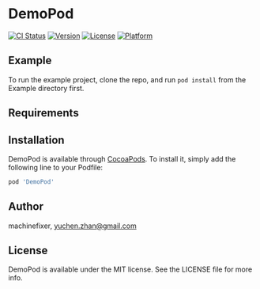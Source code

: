 # DemoPod

[![CI Status](http://img.shields.io/travis/machinefixer/DemoPod.svg?style=flat)](https://travis-ci.org/machinefixer/DemoPod)
[![Version](https://img.shields.io/cocoapods/v/DemoPod.svg?style=flat)](http://cocoapods.org/pods/DemoPod)
[![License](https://img.shields.io/cocoapods/l/DemoPod.svg?style=flat)](http://cocoapods.org/pods/DemoPod)
[![Platform](https://img.shields.io/cocoapods/p/DemoPod.svg?style=flat)](http://cocoapods.org/pods/DemoPod)

## Example

To run the example project, clone the repo, and run `pod install` from the Example directory first.

## Requirements

## Installation

DemoPod is available through [CocoaPods](http://cocoapods.org). To install
it, simply add the following line to your Podfile:

```ruby
pod 'DemoPod'
```

## Author

machinefixer, yuchen.zhan@gmail.com

## License

DemoPod is available under the MIT license. See the LICENSE file for more info.
